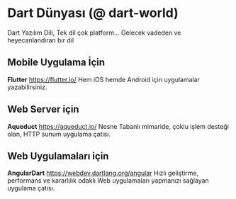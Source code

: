 # Dart Dünyası (@ dart-world)
Dart Yazılım Dili, Tek dil çok platform...
Gelecek vadeden ve heyecanlandıran bir dil

## Mobile Uygulama İçin
**Flutter** https://flutter.io/
Hem iOS hemde Android için uygulamalar yazabilirsiniz.

## Web Server için
**Aqueduct** https://aqueduct.io/
Nesne Tabanlı mimaride, çoklu işlem desteği olan, HTTP sunum uygulama çatısı.

## Web Uygulamaları için
**AngularDart** https://webdev.dartlang.org/angular
Hızlı geliştirme, performans ve kararlılık odaklı Web uygulamaları yapmanızı sağlayan uygulama çatısı.
